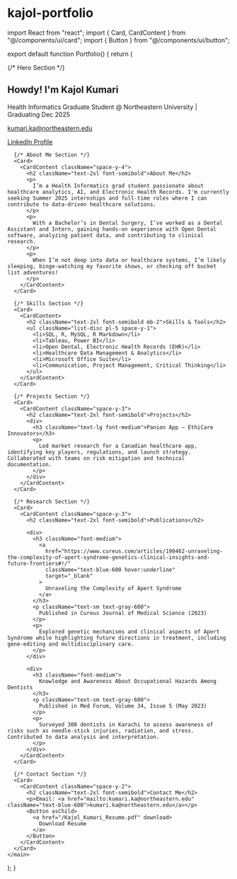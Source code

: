 # kajol-portfolio
import React from "react";
import { Card, CardContent } from "@/components/ui/card";
import { Button } from "@/components/ui/button";

export default function Portfolio() {
  return (
    <main className="p-6 max-w-4xl mx-auto space-y-10">
      {/* Hero Section */}
      <section className="text-center space-y-2">
        <h1 className="text-4xl font-bold">Howdy! I'm Kajol Kumari</h1>
        <p className="text-lg text-gray-600">
          Health Informatics Graduate Student @ Northeastern University | Graduating Dec 2025
        </p>
        <p className="text-md text-gray-500">kumari.ka@northeastern.edu</p>
        <a
          href="https://www.linkedin.com/in/kajol-kumari-b808111a5/"
          target="_blank"
          className="text-blue-600 hover:underline"
        >
          LinkedIn Profile
        </a>
      </section>

      {/* About Me Section */}
      <Card>
        <CardContent className="space-y-4">
          <h2 className="text-2xl font-semibold">About Me</h2>
          <p>
            I’m a Health Informatics grad student passionate about healthcare analytics, AI, and Electronic Health Records. I'm currently seeking Summer 2025 internships and full-time roles where I can contribute to data-driven healthcare solutions.
          </p>
          <p>
            With a Bachelor’s in Dental Surgery, I’ve worked as a Dental Assistant and Intern, gaining hands-on experience with Open Dental software, analyzing patient data, and contributing to clinical research.
          </p>
          <p>
            When I’m not deep into data or healthcare systems, I’m likely sleeping, binge-watching my favorite shows, or checking off bucket list adventures!
          </p>
        </CardContent>
      </Card>

      {/* Skills Section */}
      <Card>
        <CardContent>
          <h2 className="text-2xl font-semibold mb-2">Skills & Tools</h2>
          <ul className="list-disc pl-5 space-y-1">
            <li>SQL, R, MySQL, R Markdown</li>
            <li>Tableau, Power BI</li>
            <li>Open Dental, Electronic Health Records (EHR)</li>
            <li>Healthcare Data Management & Analytics</li>
            <li>Microsoft Office Suite</li>
            <li>Communication, Project Management, Critical Thinking</li>
          </ul>
        </CardContent>
      </Card>

      {/* Projects Section */}
      <Card>
        <CardContent className="space-y-3">
          <h2 className="text-2xl font-semibold">Projects</h2>
          <div>
            <h3 className="text-lg font-medium">Panion App – EthiCare Innovators</h3>
            <p>
              Led market research for a Canadian healthcare app, identifying key players, regulations, and launch strategy. Collaborated with teams on risk mitigation and technical documentation.
            </p>
          </div>
        </CardContent>
      </Card>

      {/* Research Section */}
      <Card>
        <CardContent className="space-y-3">
          <h2 className="text-2xl font-semibold">Publications</h2>

          <div>
            <h3 className="font-medium">
              <a
                href="https://www.cureus.com/articles/190462-unraveling-the-complexity-of-apert-syndrome-genetics-clinical-insights-and-future-frontiers#!/"
                className="text-blue-600 hover:underline"
                target="_blank"
              >
                Unraveling the Complexity of Apert Syndrome
              </a>
            </h3>
            <p className="text-sm text-gray-600">
              Published in Cureus Journal of Medical Science (2023)
            </p>
            <p>
              Explored genetic mechanisms and clinical aspects of Apert Syndrome while highlighting future directions in treatment, including gene-editing and multidisciplinary care.
            </p>
          </div>

          <div>
            <h3 className="font-medium">
              Knowledge and Awareness About Occupational Hazards Among Dentists
            </h3>
            <p className="text-sm text-gray-600">
              Published in Med Forum, Volume 34, Issue 5 (May 2023)
            </p>
            <p>
              Surveyed 300 dentists in Karachi to assess awareness of risks such as needle-stick injuries, radiation, and stress. Contributed to data analysis and interpretation.
            </p>
          </div>
        </CardContent>
      </Card>

      {/* Contact Section */}
      <Card>
        <CardContent className="space-y-2">
          <h2 className="text-2xl font-semibold">Contact Me</h2>
          <p>Email: <a href="mailto:kumari.ka@northeastern.edu" className="text-blue-600">kumari.ka@northeastern.edu</a></p>
          <Button asChild>
            <a href="/Kajol_Kumari_Resume.pdf" download>
              Download Resume
            </a>
          </Button>
        </CardContent>
      </Card>
    </main>
  );
}

